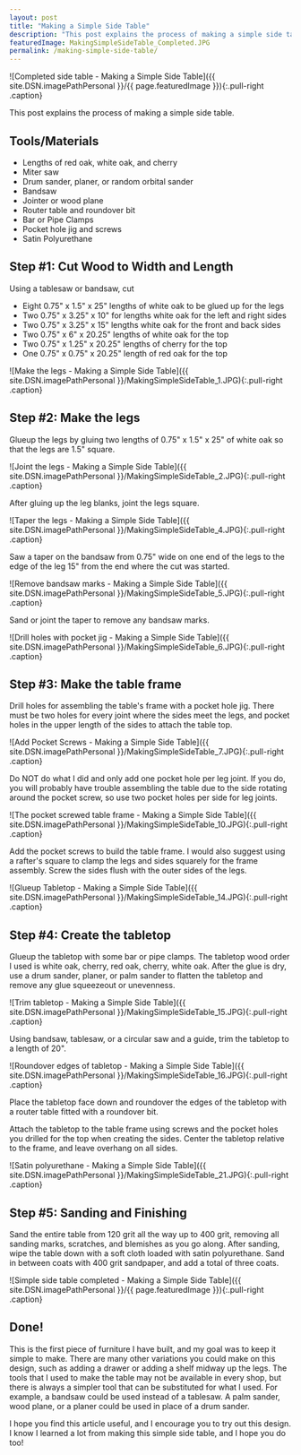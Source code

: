 ```yaml
---
layout: post
title: "Making a Simple Side Table"
description: "This post explains the process of making a simple side table."
featuredImage: MakingSimpleSideTable_Completed.JPG
permalink: /making-simple-side-table/
---
```


![Completed side table - Making a Simple Side Table]({{ site.DSN.imagePathPersonal }}/{{ page.featuredImage }}){:.pull-right .caption}

This post explains the process of making a simple side table.

Tools/Materials
---------------

-   Lengths of red oak, white oak, and cherry
-   Miter saw
-   Drum sander, planer, or random orbital sander
-   Bandsaw
-   Jointer or wood plane
-   Router table and roundover bit
-   Bar or Pipe Clamps
-   Pocket hole jig and screws
-   Satin Polyurethane

Step \#1: Cut Wood to Width and Length
--------------------------------------

Using a tablesaw or bandsaw, cut

-   Eight 0.75" x 1.5" x 25" lengths of white oak to be glued up for the
    legs
-   Two 0.75" x 3.25" x 10" for lengths white oak for the left and right
    sides
-   Two 0.75" x 3.25" x 15" lengths white oak for the front and back
    sides
-   Two 0.75" x 6" x 20.25" lengths of white oak for the top
-   Two 0.75" x 1.25" x 20.25" lengths of cherry for the top
-   One 0.75" x 0.75" x 20.25" length of red oak for the top

<div class="pull-reset"></div>

![Make the legs - Making a Simple Side Table]({{ site.DSN.imagePathPersonal }}/MakingSimpleSideTable_1.JPG){:.pull-right .caption}

Step \#2: Make the legs
-----------------------

Glueup the legs by gluing two lengths of 0.75" x 1.5" x 25" of white oak
so that the legs are 1.5" square.

<div class="pull-reset"></div>

![Joint the legs - Making a Simple Side Table]({{ site.DSN.imagePathPersonal }}/MakingSimpleSideTable_2.JPG){:.pull-right .caption}

After gluing up the leg blanks, joint the legs square.

<div class="pull-reset"></div>

![Taper the legs - Making a Simple Side Table]({{ site.DSN.imagePathPersonal }}/MakingSimpleSideTable_4.JPG){:.pull-right .caption}

Saw a taper on the bandsaw from 0.75" wide on one end of the legs to the
edge of the leg 15" from the end where the cut was started.

<div class="pull-reset"></div>

![Remove bandsaw marks - Making a Simple Side Table]({{ site.DSN.imagePathPersonal }}/MakingSimpleSideTable_5.JPG){:.pull-right .caption}

Sand or joint the taper to remove any bandsaw marks.

<div class="pull-reset"></div>

![Drill holes with pocket jig - Making a Simple Side Table]({{ site.DSN.imagePathPersonal }}/MakingSimpleSideTable_6.JPG){:.pull-right .caption}

Step \#3: Make the table frame
------------------------------

Drill holes for assembling the table's frame with a pocket hole jig.
There must be two holes for every joint where the sides meet the legs,
and pocket holes in the upper length of the sides to attach the table
top.

<div class="pull-reset"></div>

![Add Pocket Screws - Making a Simple Side Table]({{ site.DSN.imagePathPersonal }}/MakingSimpleSideTable_7.JPG){:.pull-right .caption}

Do NOT do what I did and only add one pocket hole per leg joint. If you
do, you will probably have trouble assembling the table due to the side
rotating around the pocket screw, so use two pocket holes per side for
leg joints.

<div class="pull-reset"></div>

![The pocket screwed table frame - Making a Simple Side Table]({{ site.DSN.imagePathPersonal }}/MakingSimpleSideTable_10.JPG){:.pull-right .caption}

Add the pocket screws to build the table frame. I would also suggest
using a rafter's square to clamp the legs and sides squarely for the
frame assembly. Screw the sides flush with the outer sides of the legs.

<div class="pull-reset"></div>

![Glueup Tabletop - Making a Simple Side Table]({{ site.DSN.imagePathPersonal }}/MakingSimpleSideTable_14.JPG){:.pull-right .caption}

Step \#4: Create the tabletop
-----------------------------

Glueup the tabletop with some bar or pipe clamps. The tabletop wood
order I used is white oak, cherry, red oak, cherry, white oak. After the
glue is dry, use a drum sander, planer, or palm sander to flatten the
tabletop and remove any glue squeezeout or unevenness.

<div class="pull-reset"></div>

![Trim tabletop - Making a Simple Side Table]({{ site.DSN.imagePathPersonal }}/MakingSimpleSideTable_15.JPG){:.pull-right .caption}

Using bandsaw, tablesaw, or a circular saw and a guide, trim the
tabletop to a length of 20".

<div class="pull-reset"></div>

![Roundover edges of tabletop - Making a Simple Side Table]({{ site.DSN.imagePathPersonal }}/MakingSimpleSideTable_16.JPG){:.pull-right .caption}

Place the tabletop face down and roundover the edges of the tabletop
with a router table fitted with a roundover bit.

<div class="pull-reset"></div>

Attach the tabletop to the table frame using screws and the pocket holes
you drilled for the top when creating the sides. Center the tabletop
relative to the frame, and leave overhang on all sides.

<div class="pull-reset"></div>

![Satin polyurethane - Making a Simple Side Table]({{ site.DSN.imagePathPersonal }}/MakingSimpleSideTable_21.JPG){:.pull-right .caption}

Step \#5: Sanding and Finishing
-------------------------------

Sand the entire table from 120 grit all the way up to 400 grit, removing
all sanding marks, scratches, and blemishes as you go along. After
sanding, wipe the table down with a soft cloth loaded with satin
polyurethane. Sand in between coats with 400 grit sandpaper, and add a
total of three coats.

<div class="pull-reset"></div>

![Simple side table completed - Making a Simple Side Table]({{ site.DSN.imagePathPersonal }}/{{ page.featuredImage }}){:.pull-right .caption}

Done!
-----

This is the first piece of furniture I have built, and my goal was to
keep it simple to make. There are many other variations you could make
on this design, such as adding a drawer or adding a shelf midway up the
legs. The tools that I used to make the table may not be available in
every shop, but there is always a simpler tool that can be substituted
for what I used. For example, a bandsaw could be used instead of a
tablesaw. A palm sander, wood plane, or a planer could be used in place
of a drum sander.

I hope you find this article useful, and I encourage you to try out this
design. I know I learned a lot from making this simple side table, and I
hope you do too!

<div class="pull-reset"></div>
